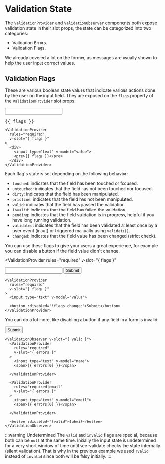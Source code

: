 # Validation State

The `ValidationProvider` and `ValidationObserver` components both expose validation state in their slot props, the state can be categorized into two categories:

- Validation Errors.
- Validation Flags.

We already covered a lot on the former, as messages are usually shown to help the user input correct values.

## Validation Flags

These are various boolean state values that indicate various actions done by the user on the input field. They are exposed on the `flags` property of the `ValidationProvider` slot props:

<ValidationProvider rules="required" v-slot="{ flags }">
  <div>
    <input type="text" v-model="values.classes">
    <pre class="no-highlight">{{ flags }}</pre>
  </div>
</ValidationProvider>

```vue{3,7}
<ValidationProvider
  rules="required"
  v-slot="{ flags }"
>
  <div>
    <input type="text" v-model="value">
    <pre>{{ flags }}</pre>
  </div>
</ValidationProvider>
```

Each flag's state is set depending on the following behavior:

- `touched`: indicates that the field has been touched or focused.
- `untouched`: indicates that the field has not been touched nor focused.
- `dirty`: indicates that the field has been manipulated.
- `pristine`: indicates that the field has not been manipulated.
- `valid`: indicates that the field has passed the validation.
- `invalid`: indicates that the field has failed the validation.
- `pending`: indicates that the field validation is in progress, helpful if you have long running validation.
- `validated`: indicates that the field has been validated at least once by a user event (input) or triggered manually using `validate()`.
- `changed`: indicates that the field value has been changed (strict check).

You can use these flags to give your users a great experience, for example you can disable a button if the field value didn't change.

<ValidationProvider
  rules="required"
  v-slot="{ flags }"
>
  <input type="text" v-model="values.changed">
  <button :disabled="!flags.changed">Submit</button>
</ValidationProvider>

```vue
<ValidationProvider
  rules="required"
  v-slot="{ flags }"
>
  <input type="text" v-model="value">

  <button :disabled="!flags.changed">Submit</button>
</ValidationProvider>
```

You can do a lot more, like disabling a button if any field in a form is invalid:

<ValidationObserver v-slot="{ valid }"><RuleDemo rule="required" /><RuleDemo rule="required|email" /><button :disabled="!valid">Submit</button></ValidationObserver>

```vue
<ValidationObserver v-slot="{ valid }">
  <ValidationProvider
    rules="required"
    v-slot="{ errors }"
  >
    <input type="text" v-model="name">
    <span>{{ errors[0] }}</span>

  </ValidationProvider>

  <ValidationProvider
    rules="required|email"
    v-slot="{ errors }"
  >
    <input type="text" v-model="email">
    <span>{{ errors[0] }}</span>

  </ValidationProvider>

  <button :disabled="!valid">Submit</button>
</ValidationObserver>
```

:::warning Undetermined
The `valid` and `invalid` flags are special, because both can be `null` at the same time. Initially the input state is undetermined for a very short window of time until vee-validate checks the state internally (silent validation). That is why in the previous example we used `!valid` instead of `invalid` since both will be falsy initially.
:::

<style lang="css">
.theme-default-content pre.no-highlight {
  background: #fff
}
</style>

<script>
export default {
  data: () => ({ values: { changed: '' } })
};
</script>

